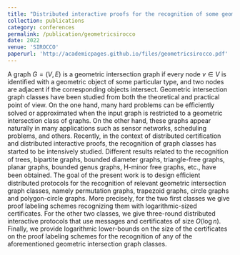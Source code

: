 ```yaml
---
title: "Distributed interactive proofs for the recognition of some geometric intersection graph classes"
collection: publications
category: conferences
permalink: /publication/geometricsirocco
date: 2022
venue: 'SIROCCO'
paperurl: 'http://academicpages.github.io/files/geometricsirocco.pdf'
---
```


A graph $G = (V, E)$ is a geometric intersection graph if every node $v \in V$ is identified
with a geometric object of some particular type, and two nodes are adjacent if the corresponding
objects intersect. Geometric intersection graph classes have been studied from both the theoretical
and practical point of view. On the one hand, many hard problems can be eﬃciently solved or
approximated when the input graph is restricted to a geometric intersection class of graphs. On the
other hand, these graphs appear naturally in many applications such as sensor networks, scheduling
problems, and others. Recently, in the context of distributed certification and distributed interactive
proofs, the recognition of graph classes has started to be intensively studied. Diﬀerent results related
to the recognition of trees, bipartite graphs, bounded diameter graphs, triangle-free graphs, planar
graphs, bounded genus graphs, H-minor free graphs, etc., have been obtained.
The goal of the present work is to design eﬃcient distributed protocols for the recognition of relevant
geometric intersection graph classes, namely permutation graphs, trapezoid graphs, circle graphs
and polygon-circle graphs. More precisely, for the two first classes we give proof labeling schemes
recognizing them with logarithmic-sized certificates. For the other two classes, we give three-round
distributed interactive protocols that use messages and certificates of size $O(\log n)$. Finally, we
provide logarithmic lower-bounds on the size of the certificates on the proof labeling schemes for
the recognition of any of the aforementioned geometric intersection graph classes.